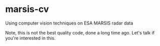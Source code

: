 marsis-cv
=========

Using computer vision techniques on ESA MARSIS radar data

Note, this is not the best quality code, done a long time ago. Let's talk if you're interested in this.
